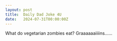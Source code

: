 ```yaml
---
layout: post
title:  Daily Dad Joke 4U
date:   2024-07-31T00:00:00Z
---
```

What do vegetarian zombies eat? Graaaaaaiiiins......
